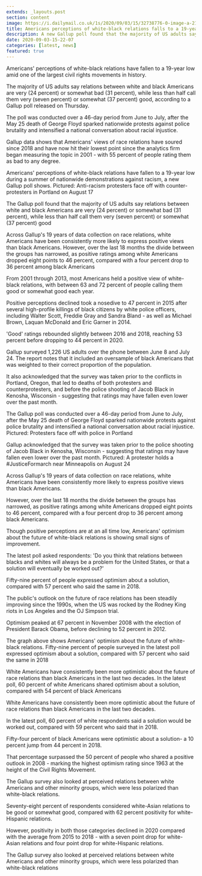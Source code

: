 ```yaml
---
extends: _layouts.post
section: content
image: https://i.dailymail.co.uk/1s/2020/09/03/15/32738776-0-image-a-21_1599142088970.jpg 
title: Americans perceptions of white-black relations falls to a 19-year low with 55% rating them as bad 
description: A new Gallup poll found that the majority of US adults say relations between white and black Americans are very (24 percent) or somewhat bad (31 percent) - the bleakest perception since 2001. 
date: 2020-09-03-15-22-07 
categories: [latest, news] 
featured: true 
--- 
```

Americans' perceptions of white-black relations have fallen to a 19-year low amid one of the largest civil rights movements in history. 

The majority of US adults say relations between white and black Americans are very (24 percent) or somewhat bad (31 percent), while less than half call them very (seven percent) or somewhat (37 percent) good, according to a Gallup poll released on Thursday. 

The poll was conducted over a 46-day period from June to July, after the May 25 death of George Floyd sparked nationwide protests against police brutality and intensified a national conversation about racial injustice. 

Gallup data shows that Americans' views of race relations have soured since 2018 and have now hit their lowest point since the analytics firm began measuring the topic in 2001 - with 55 percent of people rating them as bad to any degree. 

Americans' perceptions of white-black relations have fallen to a 19-year low during a summer of nationwide demonstrations against racism, a new Gallup poll shows. Pictured: Anti-racism protesters face off with counter-protesters in Portland on August 17

The Gallup poll found that the majority of US adults say relations between white and black Americans are very (24 percent) or somewhat bad (31 percent), while less than half call them very (seven percent) or somewhat (37 percent) good

Across Gallup's 19 years of data collection on race relations, white Americans have been consistently more likely to express positive views than black Americans. However, over the last 18 months the divide between the groups has narrowed, as positive ratings among white Americans dropped eight points to 46 percent, compared with a four percent drop to 36 percent among black Americans

From 2001 through 2013, most Americans held a positive view of white-black relations, with between 63 and 72 percent of people calling them good or somewhat good each year. 

Positive perceptions declined took a nosedive to 47 percent in 2015 after several high-profile killings of black citizens by white police officers, including Walter Scott, Freddie Gray and Sandra Bland - as well as Michael Brown, Laquan McDonald and Eric Garner in 2014.  

'Good' ratings rebounded slightly between 2016 and 2018, reaching 53 percent before dropping to 44 percent in 2020.  

Gallup surveyed 1,226 US adults over the phone between June 8 and July 24. The report notes that it included an oversample of black Americans that was weighted to their correct proportion of the population. 

It also acknowledged that the survey was taken prior to the conflicts in Portland, Oregon, that led to deaths of both protesters and counterprotesters, and before the police shooting of Jacob Black in Kenosha, Wisconsin - suggesting that ratings may have fallen even lower over the past month.  

The Gallup poll was conducted over a 46-day period from June to July, after the May 25 death of George Floyd sparked nationwide protests against police brutality and intensified a national conversation about racial injustice. Pictured: Protesters face off with police in Portland

Gallup acknowledged that the survey was taken prior to the police shooting of Jacob Black in Kenosha, Wisconsin - suggesting that ratings may have fallen even lower over the past month. Pictured: A protester holds a #JusticeFormarch near Minneapolis on August 24

Across Gallup's 19 years of data collection on race relations, white Americans have been consistently more likely to express positive views than black Americans. 

However, over the last 18 months the divide between the groups has narrowed, as positive ratings among white Americans dropped eight points to 46 percent, compared with a four percent drop to 36 percent among black Americans.  

Though positive perceptions are at an all time low, Americans' optimism about the future of white-black relations is showing small signs of improvement. 

The latest poll asked respondents: 'Do you think that relations between blacks and whites will always be a problem for the United States, or that a solution will eventually be worked out?' 

Fifty-nine percent of people expressed optimism about a solution, compared with 57 percent who said the same in 2018. 

The public's outlook on the future of race relations has been steadily improving since the 1990s, when the US was rocked by the Rodney King riots in Los Angeles and the OJ Simpson trial. 

Optimism peaked at 67 percent in November 2008 with the election of President Barack Obama, before declining to 52 percent in 2012.   

The graph above shows Americans' optimism about the future of white-black relations. Fifty-nine percent of people surveyed in the latest poll expressed optimism about a solution, compared with 57 percent who said the same in 2018

White Americans have consistently been more optimistic about the future of race relations than black Americans in the last two decades. In the latest poll, 60 percent of white Americans shared optimism about a solution, compared with 54 percent of black Americans

White Americans have consistently been more optimistic about the future of race relations than black Americans in the last two decades. 

In the latest poll, 60 percent of white respondents said a solution would be worked out, compared with 59 percent who said that in 2018. 

Fifty-four percent of black Americans were optimistic about a solution- a 10 percent jump from 44 percent in 2018. 

That percentage surpassed the 50 percent of people who shared a positive outlook in 2008 - marking the highest optimism rating since 1963 at the height of the Civil Rights Movement.  

The Gallup survey also looked at perceived relations between white Americans and other minority groups, which were less polarized than white-black relations.   

Seventy-eight percent of respondents considered white-Asian relations to be good or somewhat good, compared with 62 percent positivity for white-Hispanic relations.  

However, positivity in both those categories declined in 2020 compared with the average from 2015 to 2018 - with a seven point drop for white-Asian relations and four point drop for white-Hispanic relations.   

The Gallup survey also looked at perceived relations between white Americans and other minority groups, which were less polarized than white-black relations

